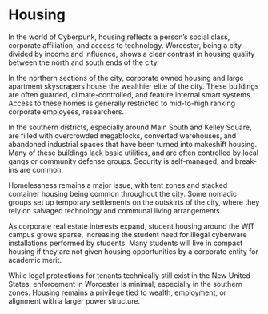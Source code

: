 # Housing

In the world of Cyberpunk, housing reflects a person’s social class, corporate affiliation, and access to technology. 
Worcester, being a city divided by income and influence, shows a clear contrast in housing quality between the
north and south ends of the city.

In the northern sections of the city, corporate owned housing and large apartment skyscrapers house the wealthier 
elite of the city. 
These buildings are often guarded, climate-controlled, and feature internal smart systems.
Access to these homes is generally restricted to mid-to-high ranking corporate employees, researchers.

In the southern districts, especially around Main South and Kelley Square, are filled with overcrowded megablocks, 
converted warehouses, and abandoned industrial spaces that have been turned into makeshift housing. 
Many of these buildings lack basic utilities, and are often controlled by local gangs or community defense groups. 
Security is self-managed, and break-ins are common.

Homelessness remains a major issue, with tent zones and stacked container housing being common throughout the city. 
Some nomadic groups set up temporary settlements on the outskirts of the city, 
where they rely on salvaged technology and communal living arrangements.

As corporate real estate interests expand, student housing around the WIT campus grows sparse, increasing the 
student need for illegal cyberware installations performed by students. Many students will live in compact housing
if they are not given housing opportunities by a corporate entity for academic merit.

While legal protections for tenants technically still exist in the New United States, enforcement in 
Worcester is minimal, especially in the southern zones. Housing remains a privilege tied to wealth, employment, 
or alignment with a larger power structure.